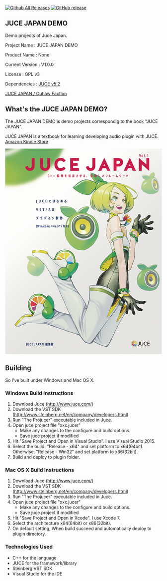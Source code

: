 [![Github All Releases](https://img.shields.io/github/downloads/COx2/JUCE_JAPAN_DEMO/total.svg)]()  [![GitHub release](https://img.shields.io/github/release/COx2/JUCE_JAPAN_DEMO.svg)](https://github.com/COx2/JUCE_JAPAN_DEMO/releases)

## JUCE JAPAN DEMO ##
Demo projects of Juce Japan.

Project Name : JUCE JAPAN DEMO

Product Name : None

Current Version : V1.0.0

License : GPL v3

Dependencies : [JUCE v5.2](https://github.com/WeAreROLI/JUCE/tree/5.2.0)

[JUCE JAPAN / Outlaw Faction](http://oufac.com/ "Outlaw Faction")

## What's the JUCE JAPAN DEMO? ##

The JUCE JAPAN DEMO is demo projects correspondig to the book "JUCE JAPAN".

JUCE JAPAN is a textbook for learning developing audio plugin with JUCE.
[Amazon Kindle Store](https://www.amazon.co.jp/dp/B01HSEBPKO)

![img](./img/JACKET.PNG)

## Building ##

So I've built under Windows and Mac OS X.

### Windows Build Instructions ###

1. Download Juce (http://www.juce.com/)
2. Download the VST SDK (http://www.steinberg.net/en/company/developers.html)
3. Run "The Projucer" executable included in Juce.
4. Open juce project file "xxx.jucer"
   - Make any changes to the configure and build options.
   - Save juce project if modified
5. Hit "Save Project and Open in Visual Studio". I use Visual Studio 2015.
6. Select the build: "Release - x64" and set platform to x64(64bit). Otherwise, "Release - Win32" and set platform to x86(32bit).
7. Build and deploy to plugin folder.

### Mac OS X Build Instructions ###

1. Download Juce (http://www.juce.com/)
2. Download the VST SDK (http://www.steinberg.net/en/company/developers.html)
3. Run "The Projucer" executable included in Juce.
4. Open juce project file "xxx.jucer"
   - Make any changes to the configure and build options.
   - Save juce project if modified
5. Hit "Save Project and Open in Xcode". I use Xcode 7.
6. Select the architecture x64(64bit) or x86(32bit).
7. On default setting, When build succeed and automatically deploy to plugin directory.


### Technologies Used ###
  * C++ for the language
  * JUCE for the framework/library
  * Steinberg VST SDK
  * Visual Studio for the IDE
